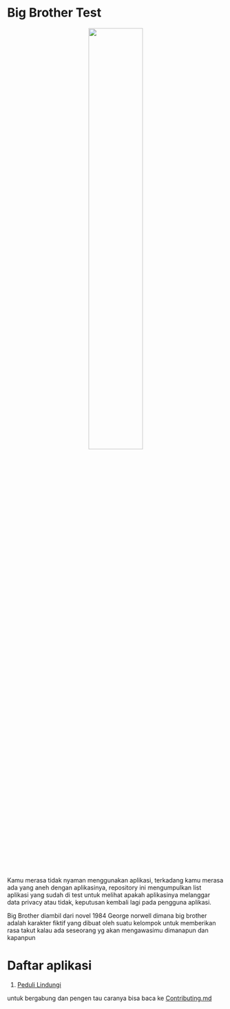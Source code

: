 # Big Brother Test

<p align="center">
    <img height=50% width=50% src="https://assets-eu-01.kc-usercontent.com/bcd02f72-b50c-0179-8b4b-5e44f5340bd4/1c94d79b-a651-47df-aeb2-d7fce7570a22/george-orwell-quotes-header-min.jpg">
</p>

Kamu merasa tidak nyaman menggunakan aplikasi, terkadang kamu merasa ada yang aneh dengan aplikasinya, repository ini mengumpulkan list aplikasi yang sudah di test untuk melihat apakah aplikasinya melanggar data privacy atau tidak, keputusan kembali lagi pada pengguna aplikasi.

Big Brother diambil dari novel 1984 George norwell dimana big brother adalah karakter fiktif yang dibuat oleh suatu kelompok untuk memberikan rasa takut kalau ada seseorang yg akan mengawasimu dimanapun dan kapanpun

# Daftar aplikasi
1. [Peduli Lindungi](peduli-lindungi/mobile-app-android-en.md)

untuk bergabung dan pengen tau caranya bisa baca ke [Contributing.md](CONTRIBUTING.md)